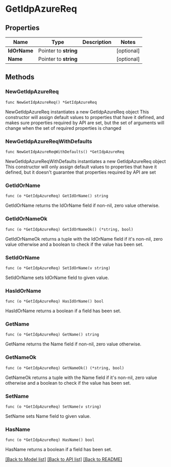 # GetIdpAzureReq

## Properties

Name | Type | Description | Notes
------------ | ------------- | ------------- | -------------
**IdOrName** | Pointer to **string** |  | [optional] 
**Name** | Pointer to **string** |  | [optional] 

## Methods

### NewGetIdpAzureReq

`func NewGetIdpAzureReq() *GetIdpAzureReq`

NewGetIdpAzureReq instantiates a new GetIdpAzureReq object
This constructor will assign default values to properties that have it defined,
and makes sure properties required by API are set, but the set of arguments
will change when the set of required properties is changed

### NewGetIdpAzureReqWithDefaults

`func NewGetIdpAzureReqWithDefaults() *GetIdpAzureReq`

NewGetIdpAzureReqWithDefaults instantiates a new GetIdpAzureReq object
This constructor will only assign default values to properties that have it defined,
but it doesn't guarantee that properties required by API are set

### GetIdOrName

`func (o *GetIdpAzureReq) GetIdOrName() string`

GetIdOrName returns the IdOrName field if non-nil, zero value otherwise.

### GetIdOrNameOk

`func (o *GetIdpAzureReq) GetIdOrNameOk() (*string, bool)`

GetIdOrNameOk returns a tuple with the IdOrName field if it's non-nil, zero value otherwise
and a boolean to check if the value has been set.

### SetIdOrName

`func (o *GetIdpAzureReq) SetIdOrName(v string)`

SetIdOrName sets IdOrName field to given value.

### HasIdOrName

`func (o *GetIdpAzureReq) HasIdOrName() bool`

HasIdOrName returns a boolean if a field has been set.

### GetName

`func (o *GetIdpAzureReq) GetName() string`

GetName returns the Name field if non-nil, zero value otherwise.

### GetNameOk

`func (o *GetIdpAzureReq) GetNameOk() (*string, bool)`

GetNameOk returns a tuple with the Name field if it's non-nil, zero value otherwise
and a boolean to check if the value has been set.

### SetName

`func (o *GetIdpAzureReq) SetName(v string)`

SetName sets Name field to given value.

### HasName

`func (o *GetIdpAzureReq) HasName() bool`

HasName returns a boolean if a field has been set.


[[Back to Model list]](../README.md#documentation-for-models) [[Back to API list]](../README.md#documentation-for-api-endpoints) [[Back to README]](../README.md)


